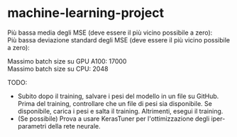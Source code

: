 # machine-learning-project  
  
Più bassa media degli MSE (deve essere il più vicino possibile a zero):  
Più bassa deviazione standard degli MSE (deve essere il più vicino possibile a zero):  

Massimo batch size su GPU A100: 17000  
Massimo batch size su CPU: 2048  

TODO:  
- Subito dopo il training, salvare i pesi del modello in un file su GitHub. Prima del training, controllare che un file di pesi sia disponibile. Se disponibile, carica i pesi e salta il training. Altrimenti, esegui il training.
- (Se possibile) Prova a usare KerasTuner per l'ottimizzazione degli iper-parametri della rete neurale.
